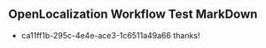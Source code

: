 ## OpenLocalization Workflow Test MarkDown
* ca11ff1b-295c-4e4e-ace3-1c6511a49a66 thanks!

<!--HONumber=Aug16_HO1-->



